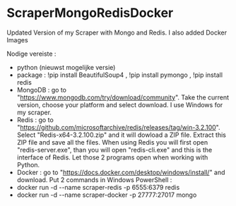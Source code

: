 # ScraperMongoRedisDocker
Updated Version of my Scraper with Mongo and Redis. I also added Docker Images

Nodige vereiste : 
- python (nieuwst mogelijke versie)
- package : !pip install BeautifulSoup4 , !pip install pymongo , !pip install redis
- MongoDB : go to "https://www.mongodb.com/try/download/community". Take the current version, choose your platform and select download. I use Windows for my scraper.
- Redis : go to "https://github.com/microsoftarchive/redis/releases/tag/win-3.2.100". Select "Redis-x64-3.2.100.zip" and it will dowload a ZIP file. Extract this ZIP file and save all the files. When using Redis you will first open "redis-server.exe", than you will open "redis-cli.exe" and this is the interface of Redis. Let those 2 programs open when working with Python.
- Docker : go to "https://docs.docker.com/desktop/windows/install/" and download. Put 2 commands in Windows PowerShell : 
- docker run -d --name scraper-redis -p 6555:6379 redis 
- docker run -d --name scraper-docker -p 27777:27017 mongo
